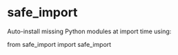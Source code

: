 # safe_import

Auto-install missing Python modules at import time using:

from safe_import import safe_import
